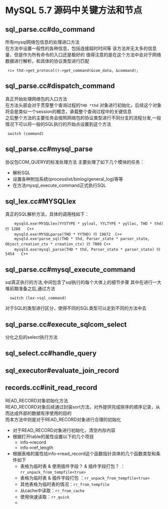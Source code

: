 # MySQL 5.7 源码中关键方法和节点

## sql_parse.cc#do_command
所有mysql网络包信息的处理进口方法  
在方法中设置一般性的各种信息，包括连接超时时间等
该方法并无太多的信息量，但是作为所有命令的入口还是极好的
值得注意的是在这个方法中会对于网络数据进行解析，和具体的协议类型进行匹配
```
 rc= thd->get_protocol()->get_command(&com_data, &command);
```


##  sql_parse.cc#dispatch_command
真正开始处理网络包的入口方法  
在方法头部会对于贯穿整个查询过程的```THD *thd``` 对象进行初始化，后续这个对象将会是类似一个session的概念，承载整个查询过程中的关键信息  
之后整个方法的主要任务会按照网络包的协议类型进行不同分支的流程分发,一般情况下可以将一般的SQL执行的开始点设置到这个方法
```
 switch (command) 
```
## sql_parse.cc#mysql_parse
协议包COM_QUERY的标准处理方法
主要处理了如下几个模块的任务：
+ 解析SQL
+ 设置各种附加系统(processlist/binlog/general_log)等等
+ 在方法mysql_execute_command正式执行SQL


## sql_lex.cc#MYSQLlex
真正的SQL解析方法，具体的调用栈如下：
```
	mysqld.exe!MYSQLlex(YYSTYPE * yylval, YYLTYPE * yylloc, THD * thd) 行 1288	C++
 	mysqld.exe!MYSQLparse(THD * YYTHD) 行 19872	C++
 	mysqld.exe!parse_sql(THD * thd, Parser_state * parser_state, Object_creation_ctx * creation_ctx) 行 7089	C++
 	mysqld.exe!mysql_parse(THD * thd, Parser_state * parser_state) 行 5454	C++
```

## sql_parse.cc#mysql_execute_command
sql真正执行的方法,中间包含了sql执行的每个大体上的细节步骤
其中在进行一大堆前期准备之后,通过方法
```
  switch (lex->sql_command) 
```
对于SQL的类型进行区分，使得不同的SQL类型可以走到不同的方法中去


##  sql_parse.cc#execute_sqlcom_select
分化之后的select执行方法


## sql_select.cc#handle_query



## sql_executor#evaluate_join_record



## records.cc#init_read_record
READ_RECORD对象初始化方法  
READ_RECORD对象后续通过封装sort方法，对外提供完成排序的顺序记录，从而达成外部的数据有序使用的目的  
而本方法中则是对于READ_RECORD对象进行合理的初始化

+ 对于READ_RECORD对象进行初始化，清空内存内容
+ 根据打开table的属性设置以下的几个项目
     - info->record
     - info->ref_length
+ 根据表格的属性给info->read_record这个函数指针具体的几个函数类型和条件如下
     - 表格为临时表 & 使用插件字段？ & 插件字段打包？ ：```rr_unpack_from_tempfile<true>```
     - 表格为临时表 & 插件字段打包 ：```rr_unpack_from_tempfile<true>```
     - 其他表格为临时表的情况：```rr_from_tempfile```
     - 从cache中读取：```rr_from_cache```
     - 使用快速读取：```rr_quick```
     - 